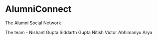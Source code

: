 AlumniConnect
=============

The Alumni Social Network

The team - 
Nishant Gupta
Siddarth Gupta
Nitish Victor
Abhimanyu Arya